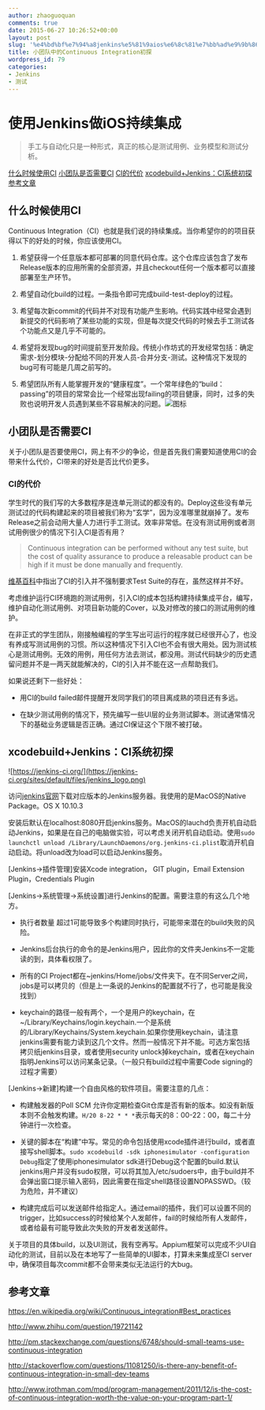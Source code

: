 ```yaml
---
author: zhaoguoquan
comments: true
date: 2015-06-27 10:26:52+00:00
layout: post
slug: '%e4%bd%bf%e7%94%a8jenkins%e5%81%9aios%e6%8c%81%e7%bb%ad%e9%9b%86%e6%88%90'
title: 小团队中的Continuous Integration初探
wordpress_id: 79
categories:
- Jenkins
- 测试
---
```


# 使用Jenkins做iOS持续集成




<blockquote>手工与自动化只是一种形式，真正的核心是测试用例、业务模型和测试分析。</blockquote>




[什么时候使用CI](applewebdata://8D30C03C-6A8D-4BDA-BDB4-473870A64776#wow0)
[小团队是否需要CI](applewebdata://8D30C03C-6A8D-4BDA-BDB4-473870A64776#wow1)
[CI的代价](applewebdata://8D30C03C-6A8D-4BDA-BDB4-473870A64776#wow2)
[xcodebuild+Jenkins：CI系统初探](applewebdata://8D30C03C-6A8D-4BDA-BDB4-473870A64776#wow3)
[参考文章](applewebdata://8D30C03C-6A8D-4BDA-BDB4-473870A64776#wow4)




## 什么时候使用CI


Continuous Integration（CI）也就是我们说的持续集成。当你希望你的的项目获得以下的好处的时候，你应该使用CI。



	
  1. 希望获得一个任意版本都可部署的同意代码仓库。这个仓库应该包含了发布Release版本的应用所需的全部资源，并且checkout任何一个版本都可以直接部署至生产环节。

	
  2. 希望自动化build的过程。一条指令即可完成build-test-deploy的过程。

	
  3. 希望每次新commit的代码并不对现有功能产生影响。代码实践中经常会遇到新提交的代码影响了某些功能的实现，但是每次提交代码的时候去手工测试各个功能点又是几乎不可能的。

	
  4. 希望将发现bug的时间提前至开发阶段。传统小作坊式的开发经常包括：确定需求-划分模块-分配给不同的开发人员-合并分支-测试。这种情况下发现的bug可有可能是几周之前写的。

	
  5. 希望团队所有人能掌握开发的“健康程度”。一个常年绿色的“build：passing”的项目的常常会比一个经常出现failing的项目健康，同时，过多的失败也说明开发人员遇到某些不容易解决的问题。![图标](http://blakehall.github.io/tugboat-session-slides/images/build_passing.png)




## 小团队是否需要CI


关于小团队是否要使用CI，网上有不少的争论，但是首先我们需要知道使用CI的会带来什么代价，CI带来的好处是否比代价更多。


### CI的代价


学生时代的我们写的大多数程序是连单元测试的都没有的。Deploy这些没有单元测试过的代码构建起来的项目被我们称为“玄学”，因为没准哪里就崩掉了。发布Release之前会动用大量人力进行手工测试。效率非常低。在没有测试用例或者测试用例很少的情况下引入CI是否有用？


<blockquote>Continuous integration can be performed without any test suite, but the cost of quality assurance to produce a releasable product can be high if it must be done manually and frequently.</blockquote>


[维基百科](https://en.wikipedia.org/wiki/Continuous_integration#Best_practices)中指出了CI的引入并不强制要求Test Suite的存在，虽然这样并不好。

考虑维护运行CI环境跑的测试用例，引入CI的成本包括构建持续集成平台，编写，维护自动化测试用例、对项目新功能的Cover，以及对修改的接口的测试用例的维护。

在非正式的学生团队，刚接触编程的学生写出可运行的程序就已经很开心了，也没有养成写测试用例的习惯。所以这种情况下引入CI也不会有很大用处。因为测试核心是测试用例。无效的用例，用任何方法去测试，都没用。测试代码缺少的历史遗留问题并不是一两天就能解决的，CI的引入并不能在这一点帮助我们。

如果说还剩下一些好处：



	
  * 用CI的build failed邮件提醒开发同学我们的项目离成熟的项目还有多远。

	
  * 在缺少测试用例的情况下，预先编写一些UI层的业务测试脚本。测试通常情况下的基础业务逻辑是否正确。通过CI保证这个下限不被打破。




## xcodebuild+Jenkins：CI系统初探


![https://jenkins-ci.org/](https://jenkins-ci.org/sites/default/files/jenkins_logo.png)

访问[jenkins官网](https://jenkins-ci.org/)下载对应版本的Jenkins服务器。我使用的是MacOS的Native Package。OS X 10.10.3

安装后默认在localhost:8080开启jenkins服务。MacOS的lauchd负责开机自动启动Jenkins，如果是在自己的电脑做实验，可以考虑关闭开机自动启动。使用`sudo launchctl unload /Library/LaunchDaemons/org.jenkins-ci.plist`取消开机自动启动。将unload改为load可以启动Jenkins服务。

[Jenkins->插件管理]安装Xcode integration， GIT plugin，Email Extension Plugin，Credentials Plugin

[Jenkins->系统管理->系统设置]进行Jenkins的配置。需要注意的有这么几个地方。



	
  * 执行者数量 超过1可能导致多个构建同时执行，可能带来潜在的build失败的风险。

	
  * Jenkins后台执行的命令的是Jenkins用户，因此你的文件夹Jenkins不一定能读的到，具体看权限了。

	
  * 所有的CI Project都在~jenkins/Home/jobs/文件夹下。在不同Server之间，jobs是可以拷贝的（但是上一条说的Jenkins的配置就不行了，也可能是我没找到）

	
  * keychain的路径一般有两个，一个是用户的keychain，在~/Library/Keychains/login.keychain.一个是系统的/Library/Keychains/System.keychain.如果你使用keychain，请注意jenkins需要有能力读到这几个文件。然而一般情况下并不能。可选方案包括拷贝纸jenkins目录，或者使用security unlock掉keychain，或者在keychain指明Jenkins可以访问某条记录。（一般只有build过程中需要Code signing的过程才需要）


[Jenkins->新建]构建一个自由风格的软件项目。需要注意的几点：

	
  * 构建触发器的Poll SCM 允许你定期检查Git仓库是否有新的版本。如没有新版本则不会触发构建。`H/20 8-22 * * *`表示每天的8：00-22：00，每二十分钟进行一次检查。

	
  * 关键的脚本在“构建”中写。常见的命令包括使用xcode插件进行build，或者直接写shell脚本。`sudo xcodebuild -sdk iphonesimulator -configuration Debug`指定了使用iphonesimulator sdk进行Debug这个配置的build.默认jenkins用户并没有sudo权限，可以将其加入/etc/sudoers中，由于build并不会弹出窗口提示输入密码，因此需要在指定shell路径设置NOPASSWD。（较为危险，并不建议）

	
  * 构建完成后可以发送邮件给指定人。通过email的插件，我们可以设置不同的trigger，比如success的时候给某个人发邮件，fail的时候给所有人发邮件，或者给最有可能导致此次失败的开发者发送邮件。


关于项目的具体build，以及UI测试，我有空再写。Appium框架可以完成不少UI自动化的测试，目前以及在本地写了一些简单的UI脚本，打算未来集成至CI server中，确保项目每次commit都不会带来类似无法运行的大bug。


## 参考文章


https://en.wikipedia.org/wiki/Continuous_integration#Best_practices

http://www.zhihu.com/question/19721142

http://pm.stackexchange.com/questions/6748/should-small-teams-use-continuous-integration

http://stackoverflow.com/questions/11081250/is-there-any-benefit-of-continuous-integration-in-small-dev-teams

http://www.jrothman.com/mpd/program-management/2011/12/is-the-cost-of-continuous-integration-worth-the-value-on-your-program-part-1/
